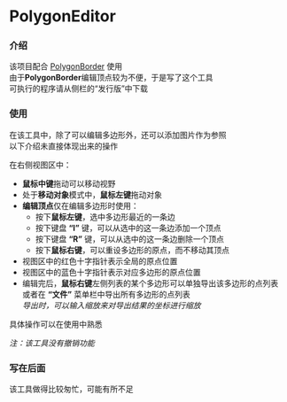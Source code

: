 # PolygonEditor

### 介绍
该项目配合 [PolygonBorder](https://gitee.com/jkjkil4/PolygonBorder) 使用  
由于**PolygonBorder**编辑顶点较为不便，于是写了这个工具  
可执行的程序请从侧栏的“发行版”中下载

### 使用
在该工具中，除了可以编辑多边形外，还可以添加图片作为参照  
以下介绍未直接体现出来的操作

在右侧视图区中：
- **鼠标中键**拖动可以移动视野
- 处于**移动对象**模式中，**鼠标左键**拖动对象
- **编辑顶点**仅在编辑多边形时使用：
	- 按下**鼠标左键**，选中多边形最近的一条边
	- 按下键盘 **“I”** 键，可以从选中的这一条边添加一个顶点
	- 按下键盘 **“R”** 键，可以从选中的这一条边删除一个顶点
	- 按下**鼠标右键**，可以重设多边形的原点，而不移动其顶点
- 视图区中的红色十字指针表示全局的原点位置
- 视图区中的蓝色十字指针表示对应多边形的原点位置
- 编辑完后，**鼠标右键**左侧列表的某个多边形可以单独导出该多边形的点列表  
或者在 **“文件”** 菜单栏中导出所有多边形的点列表  
*导出时，可以输入缩放来对导出结果的坐标进行缩放*

具体操作可以在使用中熟悉

*注：该工具没有撤销功能*

### 写在后面
该工具做得比较匆忙，可能有所不足
